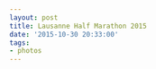 ```yaml
---
layout: post
title: Lausanne Half Marathon 2015
date: '2015-10-30 20:33:00'
tags:
- photos
---
```


